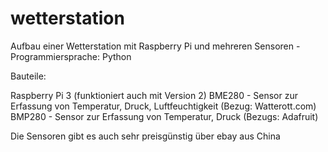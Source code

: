 # wetterstation
Aufbau einer Wetterstation mit Raspberry Pi und mehreren Sensoren - Programmiersprache: Python

Bauteile:

Raspberry Pi 3  (funktioniert auch mit Version 2)
BME280 - Sensor zur Erfassung von Temperatur, Druck, Luftfeuchtigkeit (Bezug: Watterott.com)
BMP280 -  Sensor zur Erfassung von Temperatur, Druck  (Bezugs: Adafruit)

Die Sensoren gibt es auch sehr preisgünstig über ebay aus China

